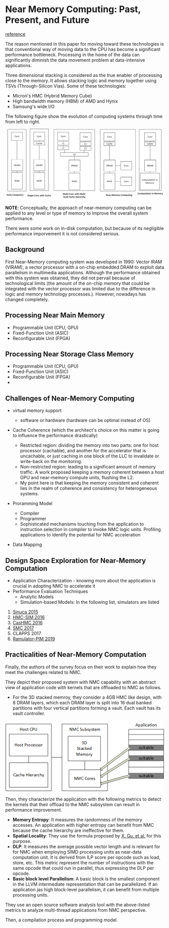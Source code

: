 # Near Memory Computing: Past, Present, and Future
[reference](https://www.researchgate.net/publication/335028505_Near-Memory_Computing_Past_Present_and_Future)

The reason mentioned in this paper for moving toward these technologies is that conventional way of moving data to the CPU has become a significant performance bottleneck. Processing in the home of the data can significantly diminish the data movement problem at data-intensive applications.

Three dimensional stacking is considered as the true enabler of processing close to the memory. It allows stacking logic and memory together using TSVs (Through-Silicon Vias). Some of these technologies:
- Micron's HMC (Hybrid Memory Cube)
- High bandwidth memory (HBM) of AMD and Hynix
- Samsung's wide I/O

The following figure show the evolution of computing systems through time from left to right.

![computing systems evolution](../img/computing_systems_evolution.png)

**NOTE**: Conceptually, the approach of near-memory computing can be applied to any level or type of memory to improve the overall system performance.

There were some work on in-disk computation, but because of its negligible performance imporvement it is not considered serious.

## Background
First Near-Memory computing system was developed in 1990: Vector IRAM (VIRAM), a vector processor with a on-chip embedded DRAM to exploit data parallelism in multimedia applications. Although the performance obtained with this system was obtained, they did not pervail because of technological limits (the amount of the on-chip memory that could be integrated with the vector processor was limited due to the difference in logic and memory technology processes.). However, nowadays has changed completely.

## Processing Near Main Memory
- Programmable Unit (CPU, GPU)
- Fixed-Function Unit (ASIC)
- Reconfigurable Unit (FPGA)


## Processing Near Storage Class Memory
- Programmable Unit (CPU, GPU)
- Fixed-Function Unit (ASIC)
- Reconfigurable Unit (FPGA)
- 
## Challenges of Near-Memory Computing
- virtual memory support
  - software or hardware (hardware can be optimal instead of OS)
- Cache Coherence (which the architect's choice on this matter is going to influence the performance drastically)
  - Restricted region: dividing the memory into two parts: one for host processor (cachable), and another for the accelerator that is uncachable, or just caching in one block of the LLC to invalidate or write-back on the monitoring.
  - Non-restricted region: leading to a significant amount of memory traffic. A work proposed keeping a memory coherent between a host GPU and near-memory compute units, flushing the L2.
  - My point here is that keeping the memory consistent and coherent lies in the realm of coherence and consistency for heterogeneous systems. 
- Proramming Model
  - Compiler
  - Programmer
  - Sophisticated mechanisms touching from the application to instruction selection in compiler to invoke NMC logic units. Profiling applications to identify the potential for NMC acceleration

- Data Mapping

## Design Space Exploration for Near-Memory Computation
- Application Characterization -  knowing more about the application is crucial in adopting NMC to accelerate it
- Performance Evaluation Techniques
  - Analytic Models
  - Simulation-based Models: In the following list, simulators are listed
1. [Sinuca 2015](https://github.com/mazalves/sinuca)
2. [HMC-SIM 2016](https://github.com/tactcomplabs/gc64-hmcsim)
3. [CasHMC 2016](https://github.com/estwings57/CasHMC)
4. [SMC 2017](https://github.com/jiwon-choe/Brown-SMCSim)
5. CLAPPS 2017
6. [Ramulator-PIM 2019](https://github.com/CMU-SAFARI/ramulator-pim)

## Practicalities of Near-Memory Computation
Finally, the authors of the survey focus on their work to explain how they meet the challenges related to NMC. 

They depict their proposed system with NMC capability with an abstract view of application code with kernels that are offloaded to NMC as follows.
- For the 3D stacked memroy, they consider a 4GB HMC like design, with 8 DRAM layers, which each DRAM layer is split into 16 dual banked partitions with four vertical partitions forming a vault. Each vault has its vault controller.

![with NMC capability](../img/overview_of_the_system_with_NMC_capability.png)

Then, they characterize the application with the following metrics to detect the kernels that their offload to the NMC subsystem can result in performance improvement.

- **Memory Entropy**: It measures the randomness of the memory accesses. An application with higher entropy can benefit from NMC because the cache hierarchy are ineffective for them.
- **Spatial Locality**: They use the formula proposed by [X. Gu. et al.](https://dl.acm.org/doi/10.1145/1542431.1542446) for this purpose.
- **DLP**: It measures the average possible vector length and is relevant for for NMC when employing SIMD processing units as near-data computation unit. It is derived from ILP score per opcode such as load, store, etc. This metric represent the number of instructions with the same opcode that could run in parallel, thus expressing the DLP per opcode.
- **Basic block level Parallelism**: A basic block is the smallest component in the LLVM intermediate representation that can be parallelized. If an application jas high block-level parallelism, it can benefit from multiple processing units.

They use an open source software analysis tool with the above-listed metrics to analyze multi-thread applications from NMC perspective.

Then, a compilation process and programming model.